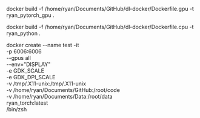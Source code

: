 <!--
 * @Author: your name
 * @Date: 2019-12-06 11:06:21
 * @LastEditTime: 2020-02-25 21:24:52
 * @LastEditors: Please set LastEditors
 * @Description: In User Settings Edit
 * @FilePath: /dl-docker/command.md
 -->
docker build -f /home/ryan/Documents/GitHub/dl-docker/Dockerfile.gpu -t ryan_pytorch_gpu .

docker build -f /home/ryan/Documents/GitHub/dl-docker/Dockerfile.cpu -t ryan_python .

docker create --name test -it  \
-p 6006:6006 \
--gpus all \
--env="DISPLAY" \
-e GDK_SCALE \
-e GDK_DPI_SCALE \
-v /tmp/.X11-unix:/tmp/.X11-unix \
-v /home/ryan/Documents/GitHub:/root/code \
-v /home/ryan/Documents/Data:/root/data \
ryan_torch:latest \
/bin/zsh
